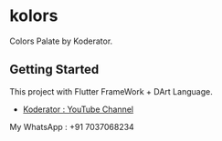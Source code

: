 # kolors

Colors Palate by Koderator.

## Getting Started

This project with Flutter FrameWork + DArt Language.

- [Koderator : YouTube Channel](https://www.youtube.com/@Koderators)

My WhatsApp : +91 7037068234


